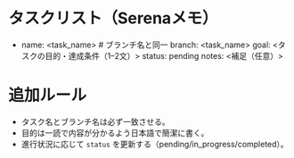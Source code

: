 # タスクリスト（Serenaメモ）

- name: <task_name>   # ブランチ名と同一
  branch: <task_name>
  goal: <タスクの目的・達成条件（1–2文）>
  status: pending
  notes: <補足（任意）>

# 追加ルール
- タスク名とブランチ名は必ず一致させる。
- 目的は一読で内容が分かるよう日本語で簡潔に書く。
- 進行状況に応じて `status` を更新する（pending/in_progress/completed）。

